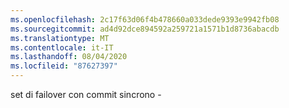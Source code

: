 ```yaml
---
ms.openlocfilehash: 2c17f63d06f4b478660a033dede9393e9942fb08
ms.sourcegitcommit: ad4d92dce894592a259721a1571b1d8736abacdb
ms.translationtype: MT
ms.contentlocale: it-IT
ms.lasthandoff: 08/04/2020
ms.locfileid: "87627397"
---
```

set di failover con commit sincrono \-
